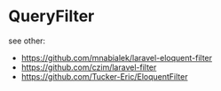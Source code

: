 # QueryFilter

see other:

- https://github.com/mnabialek/laravel-eloquent-filter
- https://github.com/czim/laravel-filter
- https://github.com/Tucker-Eric/EloquentFilter
